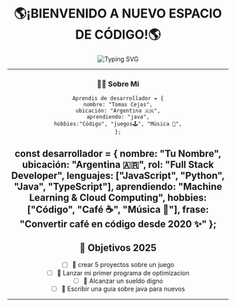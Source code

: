 <div align="center">

#  🌎¡BIENVENIDO A NUEVO ESPACIO DE CÓDIGO!🌎

<img src="https://readme-typing-svg.herokuapp.com?font=Fira+Code&size=32&duration=2800&pause=2000&color=A855F7&center=true&vCenter=true&width=940&lines=Novato+De+Java;Fanatico+De+los+videojuegos;Amante+De+Los+Survival" alt="Typing SVG" />


---

### 👨‍💻 Sobre Mí

```Aprendiendo java
Aprendis de desarrollador = {
nombre: "Tomas Cejas",
ubicación: "Argentina 🇦🇷",
aprendiendo: "java",
hobbies:"Código", "juegos🕹️", "Música 🎵",
};
```
const desarrollador = {
    nombre: "Tu Nombre",
    ubicación: "Argentina 🇦🇷",
    rol: "Full Stack Developer",
    lenguajes: ["JavaScript", "Python", "Java", "TypeScript"],
    aprendiendo: "Machine Learning & Cloud Computing",
    hobbies: ["Código", "Café ☕", "Música 🎵"],
    frase: "Convertir café en código desde 2020 ✨"
};
---



## 🎯 Objetivos 2025

- [ ] 🔄 crear 5 proyectos sobre un juego
- [ ] 🔄 Lanzar mi primer programa de optimizacion 
- [ ] 🔄 Alcanzar un sueldo digno 
- [ ] 📅 Escribir una guia sobre java para nuevos

---


</div>
